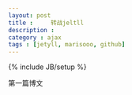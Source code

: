 ```yaml
---
layout: post
title : 	转战jeltll
description : 
category : ajax
tags : [jetyll, marisooo, github]
---
```

{% include JB/setup %}

第一篇博文

